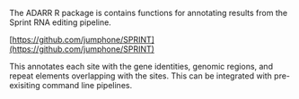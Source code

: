 The ADARR R package is contains functions for annotating results from the Sprint RNA editing pipeline.

[https://github.com/jumphone/SPRINT](https://github.com/jumphone/SPRINT)

 This annotates each site with the gene identities, genomic regions, and repeat elements overlapping with the sites. This can be integrated with pre-exisiting command line pipelines.  
